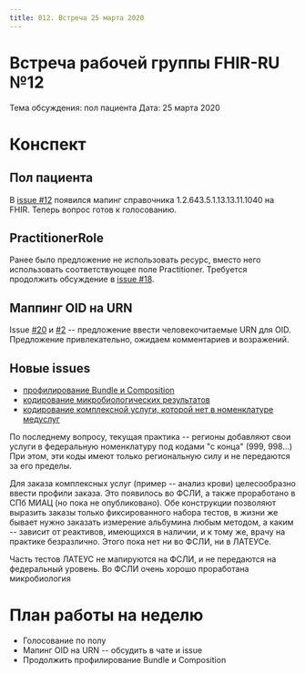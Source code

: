 ```yaml
---
title: 012. Встреча 25 марта 2020
---
```


# Встреча рабочей группы FHIR-RU №12

Тема обсуждения: пол пациента
Дата: 25 марта 2020

# Конспект

## Пол пациента

В [issue #12](https://github.com/fhir-ru/core/issues/12) появился мапинг справочника 1.2.643.5.1.13.13.11.1040 на FHIR. Теперь вопрос готов к голосованию.

## PractitionerRole

Ранее было предложение не использовать ресурс, вместо него использовать соответствующее поле Practitioner. Требуется продолжить обсуждение в [issue #18](https://github.com/fhir-ru/core/issues/18).

## Маппинг OID на URN

Issue [#20](https://github.com/fhir-ru/core/issues/20) и [#2](https://github.com/fhir-ru/core/issues/2) -- предложение ввести человекочитаемые URN для OID. Предложение привлекательно, ожидаем комментариев и возражений.

## Новые issues
* [профилирование Bundle и Composition](https://github.com/fhir-ru/core/issues/21)
* [кодирование микробиологических результатов](https://github.com/fhir-ru/core/issues/22)
* [кодирование комплексной услуги, которой нет в номенклатуре медуслуг](https://github.com/fhir-ru/core/issues/23)

По последнему вопросу, текущая практика -- регионы добавляют свои услуги в федеральную номенклатуру под кодами "с конца" (999, 998...) При этом, эти коды имеют только региональную силу и не передаются за его пределы.

Для заказа комплексных услуг (пример -- анализ крови) целесообразно ввести профили заказа. Это появилось во ФСЛИ, а также проработано в СПб МИАЦ (но пока не опубликовано). Обе конструкции позволяют выразить заказы только фиксированного набора тестов, в жизни же бывает нужно заказать измерение альбумина любым методом, а каким -- зависит от реактивов, имеющихся в наличии, и к тому же, врачу на практике безразлично. Этого пока нет ни во ФСЛИ, ни в ЛАТЕУСе.

Часть тестов ЛАТЕУС не мапируются на ФСЛИ, и не передаются на федеральный уровень. Во ФСЛИ очень хорошо проработана микробиология

# План работы на неделю

* Голосование по полу
* Мапинг OID на URN -- обсудить в чате и issue
* Продолжить профилирование Bundle и Composition


